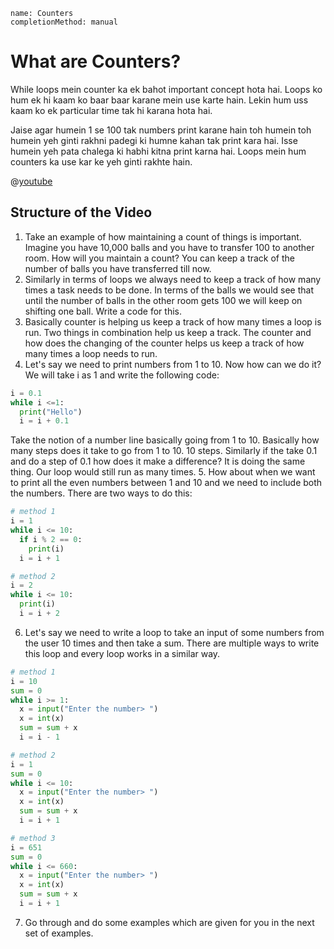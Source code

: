 ```ngMeta
name: Counters
completionMethod: manual
```

# What are Counters?

While loops mein counter ka ek bahot important concept hota hai. Loops ko hum ek hi kaam ko baar baar karane mein use karte hain. Lekin hum uss kaam ko ek particular time tak hi karana hota hai.

Jaise agar humein 1 se 100 tak numbers print karane hain toh humein toh humein yeh ginti rakhni padegi ki humne kahan tak print kara hai. Isse humein yeh pata chalega ki habhi kitna print karna hai. Loops mein hum counters ka use kar ke yeh ginti rakhte hain.

@[youtube](counter-video-id-here)

## Structure of the Video

1. Take an example of how maintaining a count of things is important. Imagine you have 10,000 balls and you have to transfer 100 to another room. How will you maintain a count? You can keep a track of the number of balls you have transferred till now.
2. Similarly in terms of loops we always need to keep a track of how many times a task needs to be done. In terms of the balls we would see that until the number of balls in the other room gets 100 we will keep on shifting one ball. Write a code for this.
3. Basically counter is helping us keep a track of how many times a loop is run. Two things in combination help us keep a track. The counter and how does the changing of the counter helps us keep a track of how many times a loop needs to run.
4. Let's say we need to print numbers from 1 to 10. Now how can we do it? We will take i as 1 and write the following code:
```python
i = 0.1
while i <=1:
  print("Hello")
  i = i + 0.1
```
Take the notion of a number line basically going from 1 to 10. Basically how many steps does it take to go from 1 to 10. 10 steps. Similarly if the take 0.1 and do a step of 0.1 how does it make a difference? It is doing the same thing. Our loop would still run as many times.
5. How about when we want to print all the even numbers between 1 and 10 and we need to include both the numbers. There are two ways to do this:
```python
# method 1
i = 1
while i <= 10:
  if i % 2 == 0:
    print(i)
  i = i + 1

# method 2
i = 2
while i <= 10:
  print(i)
  i = i + 2
```
6. Let's say we need to write a loop to take an input of some numbers from the user 10 times and then take a sum. There are multiple ways to write this loop and every loop works in a similar way.
```python
# method 1
i = 10
sum = 0
while i >= 1:
  x = input("Enter the number> ")
  x = int(x)
  sum = sum + x
  i = i - 1

# method 2
i = 1
sum = 0
while i <= 10:
  x = input("Enter the number> ")
  x = int(x)
  sum = sum + x
  i = i + 1

# method 3
i = 651
sum = 0
while i <= 660:
  x = input("Enter the number> ")
  x = int(x)
  sum = sum + x
  i = i + 1
```
7. Go through and do some examples which are given for you in the next set of examples.
